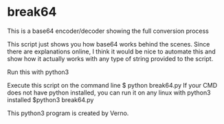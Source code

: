 # break64
This is a base64 encoder/decoder showing the full conversion process

This script just shows you how base64 works behind the scenes. Since there are explanations online, I think it would be nice to automate this and show how it actually works with any type of string provided to the script.

Run this with python3

Execute this script on the command line
$ python break64.py
If your CMD does not have python installed, you can run it on any linux with python3 installed
$python3 break64.py

This python3 program is created by Verno.
